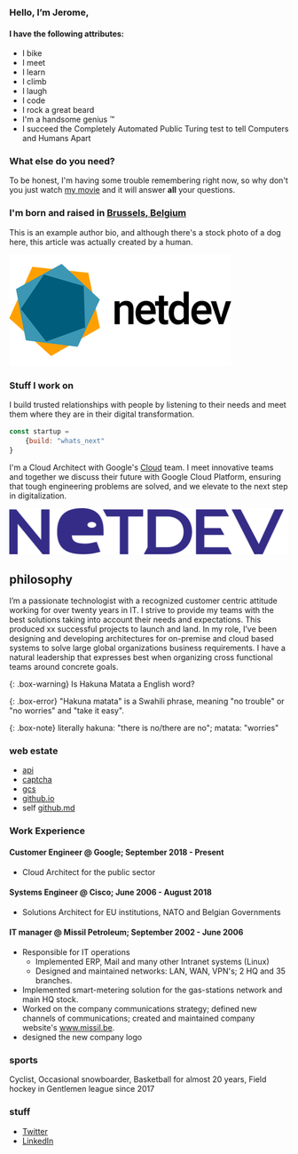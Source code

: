 

### Hello, I’m Jerome,  

#### I have the following attributes:

- I bike
- I meet 
- I learn
- I climb
- I laugh 
- I code 
- I rock a great beard
- I'm a handsome genius &#8482;
- I succeed the Completely Automated Public Turing test to tell Computers and Humans Apart


### What else do you need?

To be honest, I'm having some trouble remembering right now, so why don't you just watch [my movie](https://en.wikipedia.org/wiki/The_Princess_Bride_%28film%29) and it will answer **all** your questions.


### I'm born and raised in [Brussels, Belgium](https://goo.gl/maps/Xhy4aBu1WYrbBHe97)

This is an example author bio, and although there's a stock photo of a dog here, this article was actually created by a human. 

![Yellow Duck](/assets/img/logo.jpg 'Logo')

### Stuff I work on

I build trusted relationships with people by listening to their needs and meet them where they are in their digital transformation.

```javascript
const startup = 
    {build: "whats_next"
}
```
I'm a Cloud Architect with Google's [Cloud](https://cloud.google.com) team. I meet innovative teams and together we discuss their future with Google Cloud Platform, ensuring that tough engineering problems are solved, and we elevate to the next step in digitalization.

![Yellow Duck](/assets/img/logo.png 'Logo')

## philosophy

I’m a passionate technologist with a recognized customer centric attitude working for over twenty years in IT.  I strive to provide my teams with the best solutions taking into account their needs and expectations. This produced xx successful projects to launch and land.  In my role, I’ve been  designing and developing architectures for on-premise and cloud based systems to solve large global organizations business requirements.  I have a natural leadership that expresses best when organizing cross functional teams around concrete goals.

{: .box-warning}
Is Hakuna Matata a English word?

{: .box-error}
"Hakuna matata" is a Swahili phrase, meaning "no trouble" or "no worries" and "take it easy". 

{: .box-note}
literally hakuna: "there is no/there are no"; matata: "worries"

### web estate
* [api](https://fb.netdev.be/)
* [captcha](https://web3.netdev.be/) 
* [gcs](https://netdev.be)
* [github.io](https://blog.netdev.be)
* self [github.md](https://v3.netdev.be)

### Work Experience

#### Customer Engineer @ Google; September  2018 - Present
* Cloud  Architect for the public sector

#### Systems Engineer @ Cisco; June  2006 - August 2018
* Solutions Architect for EU institutions, NATO and Belgian Governments

#### IT manager @ Missil Petroleum; September 2002 - June 2006
* Responsible for IT operations
    * Implemented ERP, Mail and many other Intranet systems (Linux)
    * Designed and maintained networks: LAN, WAN, VPN's; 2 HQ and 35 branches. 
* Implemented smart-metering solution for the  gas-stations network and main HQ stock. 
* Worked on the company communications strategy; defined new channels of communications; created and maintained company website's www.missil.be. 
* designed the new company logo

### sports 
Cyclist, Occasional snowboarder, Basketball for almost 20 years, Field hockey in Gentlemen league since 2017

### stuff

* [Twitter](https://twitter.com/jpaquay)
* [LinkedIn](https://linkedin.com/in/jeromepaquay) 


